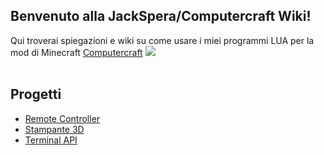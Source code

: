 ## Benvenuto alla JackSpera/Computercraft Wiki!
Qui troverai spiegazioni e wiki su come usare i miei programmi LUA per la mod di Minecraft [Computercraft](http://www.computercraft.info/)
![](http://www.computercraft.info/wp-content/uploads/2015/03/cropped-9MjJ237-Imgur.png)
<br><br>
## Progetti
* [Remote Controller](https://github.com/JackSpera/ComputerCraft/wiki/Remote-Turtle)<br>
* [Stampante 3D](https://github.com/JackSpera/ComputerCraft/wiki/Stampante-3D)<br>
* [Terminal API](https://github.com/JackSpera/ComputerCraft/wiki/Terminal-API)<br>
